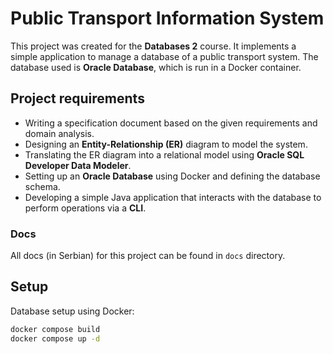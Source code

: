 # Public Transport Information System

This project was created for the **Databases 2** course. It implements a simple application to manage a database of a public transport system. The database used is **Oracle Database**, which is run in a Docker container.

## Project requirements

- Writing a specification document based on the given requirements and domain analysis.
- Designing an **Entity-Relationship (ER)** diagram to model the system.
- Translating the ER diagram into a relational model using **Oracle SQL Developer Data Modeler**.
- Setting up an **Oracle Database** using Docker and defining the database schema.
- Developing a simple Java application that interacts with the database to perform operations via a **CLI**.

### Docs

All docs (in Serbian) for this project can be found in `docs` directory.

## Setup

Database setup using Docker:
```bash
docker compose build
docker compose up -d

